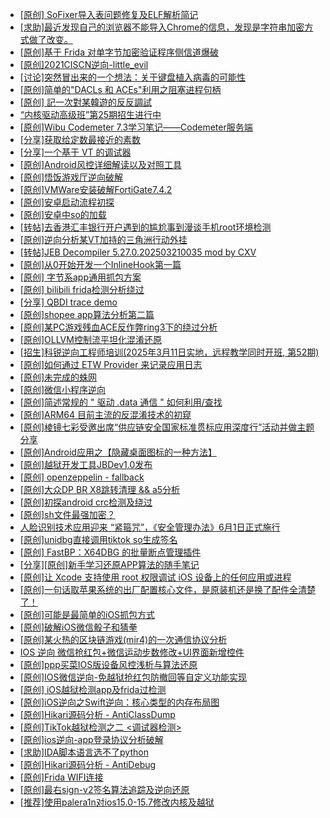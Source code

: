 + [[原创] SoFixer导入表问题修复及ELF解析简记](https://bbs.kanxue.com/thread-282221.htm)
+ [[求助]最近发现自己的浏览器不能导入Chrome的信息，发现是字符串加密方式做了改变。](https://bbs.kanxue.com/thread-283336.htm)
+ [[原创]基于  Frida  对单字节加密验证程序侧信道爆破](https://bbs.kanxue.com/thread-281796.htm)
+ [[原创]2021CISCN逆向-little_evil](https://bbs.kanxue.com/thread-267706.htm)
+ [[讨论]突然冒出来的一个想法：关于键盘植入病毒的可能性](https://bbs.kanxue.com/thread-286190.htm)
+ [[原创]简单的"DACLs 和 ACEs"利用之阻塞进程句柄](https://bbs.kanxue.com/thread-285347.htm)
+ [[原创] 記一次對某韓遊的反反調試](https://bbs.kanxue.com/thread-286089.htm)
+ [“内核驱动高级班”第25期招生进行中](https://bbs.kanxue.com/thread-280081.htm)
+ [[原创]Wibu Codemeter 7.3学习笔记——Codemeter服务端](https://bbs.kanxue.com/thread-275695.htm)
+ [[分享]获取给定数最接近的素数](https://bbs.kanxue.com/thread-286193.htm)
+ [[分享]一个基于 VT 的调试器](https://bbs.kanxue.com/thread-286110.htm)
+ [[原创]Android风控详细解读以及对照工具](https://bbs.kanxue.com/thread-286120.htm)
+ [[原创]悟饭游戏厅逆向破解](https://bbs.kanxue.com/thread-286194.htm)
+ [[原创]VMWare安装破解FortiGate7.4.2](https://bbs.kanxue.com/thread-284794.htm)
+ [[原创]安卓启动流程初探](https://bbs.kanxue.com/thread-285949.htm)
+ [[原创]安卓中so的加载](https://bbs.kanxue.com/thread-286004.htm)
+ [[转帖]去香港汇丰银行开户遇到的尴尬事到漫谈手机root环境检测](https://bbs.kanxue.com/thread-285754.htm)
+ [[原创]逆向分析某VT加持的三角洲行动外挂](https://bbs.kanxue.com/thread-286195.htm)
+ [[转帖]JEB Decompiler 5.27.0.202503210035 mod by CXV](https://bbs.kanxue.com/thread-286132.htm)
+ [[原创]从0开始开发一个InlineHook第一篇](https://bbs.kanxue.com/thread-284689.htm)
+ [[原创] 字节系app通用抓包方案](https://bbs.kanxue.com/thread-280165.htm)
+ [[原创] bilibili frida检测分析绕过](https://bbs.kanxue.com/thread-285893.htm)
+ [[分享] QBDI trace demo](https://bbs.kanxue.com/thread-285857.htm)
+ [[原创]shopee app算法分析第二篇](https://bbs.kanxue.com/thread-286191.htm)
+ [[原创]某PC游戏残血ACE反作弊ring3下的绕过分析](https://bbs.kanxue.com/thread-284667.htm)
+ [[原创]OLLVM控制流平坦化混淆还原](https://bbs.kanxue.com/thread-286151.htm)
+ [[招生]科锐逆向工程师培训(2025年3月11日实地，远程教学同时开班, 第52期)](https://bbs.kanxue.com/thread-51839.htm)
+ [[原创]如何通过 ETW Provider 来记录应用日志](https://bbs.kanxue.com/thread-285428.htm)
+ [[原创]未完成的蛛网](https://bbs.kanxue.com/thread-286198.htm)
+ [[原创]微信小程序逆向](https://bbs.kanxue.com/thread-286197.htm)
+ [[原创]简述常规的 " 驱动 .data 通信 " 如何利用/查找](https://bbs.kanxue.com/thread-285348.htm)
+ [[原创]ARM64 目前主流的反混淆技术的初窥](https://bbs.kanxue.com/thread-285567.htm)
+ [[原创]棱镜七彩受邀出席“供应链安全国家标准贯标应用深度行”活动并做主题分享](https://bbs.kanxue.com/thread-286199.htm)
+ [[原创]Android应用之【隐藏桌面图标的一种方法】](https://bbs.kanxue.com/thread-280106.htm)
+ [[原创]越狱开发工具JBDev1.0发布](https://bbs.kanxue.com/thread-286201.htm)
+ [[原创] openzeppelin - fallback](https://bbs.kanxue.com/thread-286176.htm)
+ [[原创]大众DP BR X8跳转清理 && a5分析](https://bbs.kanxue.com/thread-285143.htm)
+ [[原创]初探android crc检测及绕过](https://bbs.kanxue.com/thread-285790.htm)
+ [[原创]sh文件最强加密？](https://bbs.kanxue.com/thread-286144.htm)
+ [人脸识别技术应用迎来 “紧箍咒”，《安全管理办法》6月1日正式施行](https://bbs.kanxue.com/thread-286203.htm)
+ [[原创]unidbg直接调用tiktok so生成签名](https://bbs.kanxue.com/thread-285623.htm)
+ [[原创] FastBP：X64DBG 的批量断点管理插件](https://bbs.kanxue.com/thread-286202.htm)
+ [[分享][原创]新手学习还原APP算法的随手笔记](https://bbs.kanxue.com/thread-285953.htm)
+ [[原创]让 Xcode 支持使用 root 权限调试 iOS 设备上的任何应用或进程](https://bbs.kanxue.com/thread-273471.htm)
+ [[原创]一句话取苹果系统的出厂配置核心文件，是原装机还是换了配件全清楚了！](https://bbs.kanxue.com/thread-268898.htm)
+ [[原创]可能是最简单的iOS抓包方式](https://bbs.kanxue.com/thread-267298.htm)
+ [[原创]破解iOS微信骰子和猜拳](https://bbs.kanxue.com/thread-265106.htm)
+ [[原创]某火热的区块链游戏(mir4)的一次通信协议分析](https://bbs.kanxue.com/thread-270892.htm)
+ [IOS 逆向 微信抢红包+微信运动步数修改+UI界面新增控件](https://bbs.kanxue.com/thread-260303.htm)
+ [[原创]ppp买菜IOS版设备风控浅析与算法还原](https://bbs.kanxue.com/thread-270097.htm)
+ [[原创]IOS微信逆向-免越狱抢红包防撤回等自定义功能实现](https://bbs.kanxue.com/thread-265996.htm)
+ [[原创] iOS越狱检测app及frida过检测](https://bbs.kanxue.com/thread-277509.htm)
+ [[原创]iOS逆向之Swift逆向：核心类型的内存布局图](https://bbs.kanxue.com/thread-281215.htm)
+ [[原创]Hikari源码分析 - AntiClassDump](https://bbs.kanxue.com/thread-280139.htm)
+ [[原创]TikTok越狱检测之二 <调试器检测>](https://bbs.kanxue.com/thread-281020.htm)
+ [[原创]ios逆向-app登录协议分析破解](https://bbs.kanxue.com/thread-270189.htm)
+ [[求助]IDA脚本语言选不了python](https://bbs.kanxue.com/thread-278035.htm)
+ [[原创]Hikari源码分析 - AntiDebug](https://bbs.kanxue.com/thread-280144.htm)
+ [[原创]Frida WIFI连接](https://bbs.kanxue.com/thread-272023.htm)
+ [[原创]最右sign-v2签名算法追踪及逆向还原](https://bbs.kanxue.com/thread-262385.htm)
+ [[推荐]使用palera1n对ios15.0-15.7修改内核及越狱](https://bbs.kanxue.com/thread-274701.htm)
